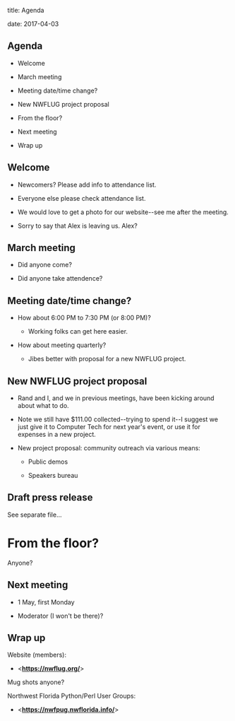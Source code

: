 title: Agenda
<!-- insert-file headers.md -->
date: 2017-04-03

## Agenda

- Welcome

- March meeting

- Meeting date/time change?

- New NWFLUG project proposal

- From the floor?

- Next meeting

- Wrap up

## Welcome

- Newcomers?  Please add info to attendance list.

- Everyone else please check attendance list.

- We would love to get a photo for our website--see me after the
  meeting.

- Sorry to say that Alex is leaving us. Alex?

## March meeting

- Did anyone come?

- Did anyone take attendence?

## Meeting date/time change?

- How about 6:00 PM to 7:30 PM (or 8:00 PM)?

    - Working folks can get here easier.

- How about meeting quarterly?

    - Jibes better with proposal for a new NWFLUG project.

## New NWFLUG project proposal

- Rand and I, and we in previous meetings, have been kicking around
  about what to do.

- Note we still have $111.00 collected--trying to spend it--I suggest
  we just give it to Computer Tech for next year's event, or use it
  for expenses in a new project.

- New project proposal: community outreach via various means:

    - Public demos

	- Speakers bureau

## Draft press release

See separate file...

# From the floor?

Anyone?

## Next meeting

- 1 May, first Monday

- Moderator (I won't be there)?

## Wrap up

Website (members):

- <**<https://nwflug.org/>**>

Mug shots anyone?

Northwest Florida Python/Perl User Groups:

- <**<https://nwfpug.nwflorida.info/>**>
